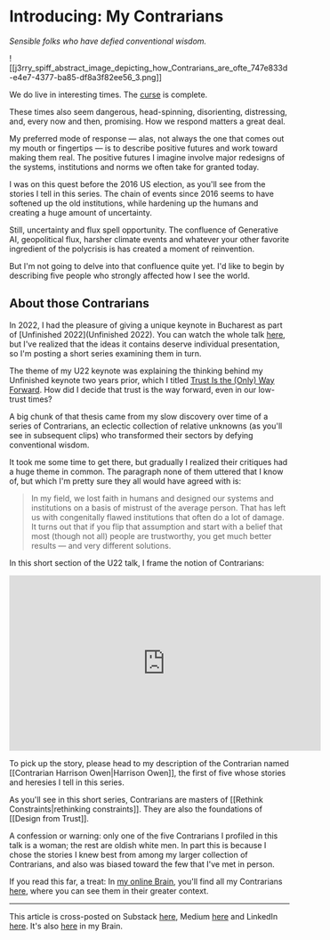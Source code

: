 # Introducing: My Contrarians
 
*Sensible folks who have defied conventional wisdom.* 

![[j3rry_spiff_abstract_image_depicting_how_Contrarians_are_ofte_747e833d-e4e7-4377-ba85-df8a3f82ee56_3.png]]

We do live in interesting times. The [curse](https://quoteinvestigator.com/2015/12/18/live/) is complete. 

These times also seem dangerous, head-spinning, disorienting, distressing, and, every now and then, promising. How we respond matters a great deal. 

My preferred mode of response — alas, not always the one that comes out my mouth or fingertips — is to describe positive futures and work toward making them real. The positive futures I imagine involve major redesigns of the systems, institutions and norms we often take for granted today. 

I was on this quest before the 2016 US election, as you'll see from the stories I tell in this series. The chain of events since 2016 seems to have softened up the old institutions, while hardening up the humans and creating a huge amount of uncertainty. 

Still, uncertainty and flux spell opportunity. The confluence of Generative AI, geopolitical flux, harsher climate events and whatever your other favorite ingredient of the polycrisis is has created a moment of reinvention. 

But I'm not going to delve into that confluence quite yet. I'd like to begin by describing five people who strongly affected how I see the world. 
## About those Contrarians 

In 2022, I had the pleasure of giving a unique keynote in Bucharest as part of [Unfinished 2022](Unfinished 2022). You can watch the whole talk [here](https://www.youtube.com/watch?v=N47GRiYZ0p8), but I've realized that the ideas it contains deserve individual presentation, so I'm posting a short series examining them in turn. 

The theme of my U22 keynote was explaining the thinking behind my Unfinished keynote two years prior, which I titled [Trust Is the (Only) Way Forward](https://youtu.be/gf3vp0Wquz8). How did I decide that trust is the way forward, even in our low-trust times? 

A big chunk of that thesis came from my slow discovery over time of a series of Contrarians, an eclectic collection of relative unknowns (as you'll see in subsequent clips) who transformed their sectors by defying conventional wisdom. 

It took me some time to get there, but gradually I realized their critiques had a huge theme in common. The paragraph none of them uttered that I know of, but which I'm pretty sure they all would have agreed with is: 

> In my field, we lost faith in humans and designed our systems and institutions on a basis of mistrust of the average person. That has left us with congenitally flawed institutions that often do a lot of damage. It turns out that if you flip that assumption and start with a belief that most (though not all) people are trustworthy, you get much better results — and very different solutions. 

In this short section of the U22 talk, I frame the notion of Contrarians: 

<iframe width="560" height="315" src="https://www.youtube.com/embed/CaEch3vxGGM?si=05bEqy4Yabu81XYb" title="YouTube video player" frameborder="0" allow="accelerometer; autoplay; clipboard-write; encrypted-media; gyroscope; picture-in-picture; web-share" referrerpolicy="strict-origin-when-cross-origin" allowfullscreen></iframe>

To pick up the story, please head to my description of the Contrarian named [[Contrarian Harrison Owen|Harrison Owen]], the first of five whose stories and heresies I tell in this series. 

As you'll see in this short series, Contrarians are masters of [[Rethink Constraints|rethinking constraints]]. They are also the foundations of [[Design from Trust]]. 

A confession or warning: only one of the five Contrarians I profiled in this talk is a woman; the rest are oldish white men. In part this is because I chose the stories I knew best from among my larger collection of Contrarians, and also was biased toward the few that I've met in person. 

If you read this far, a treat: In [my online Brain](https://www.jerrysbrain.com/), you'll find all my Contrarians [here](https://bra.in/4jrdQp), where you can see them in their greater context. 

--- 
This article is cross-posted on Substack [here](), Medium [here]() and LinkedIn [here](). It's also [here](https://bra.in/6j9omR) in my Brain. 
